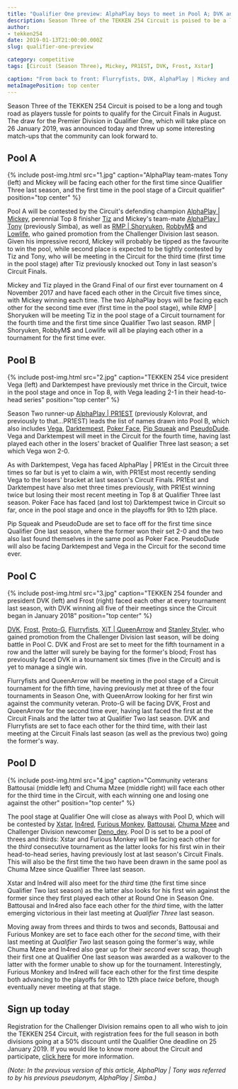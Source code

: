 ```yaml
---
title: "Qualifier One preview: AlphaPlay boys to meet in Pool A; DVK and Frost face off in Pool C"
description: Season Three of the TEKKEN 254 Circuit is poised to be a long and tough road as players tussle for points to qualify for the Circuit Finals in August.
author:
- tekken254
date: 2019-01-13T21:00:00.000Z
slug: qualifier-one-preview

category: competitive
tags: [Circuit (Season Three), Mickey, PR1EST, DVK, Frost, Xstar]

caption: "From back to front: Flurryfists, DVK, AlphaPlay | Mickey and In4red competing in the Season Two Finals at the Savanna Majors on 1 September 2018"
metaImagePosition: top center
---
```

Season Three of the TEKKEN 254 Circuit is poised to be a long and tough road as players tussle for points to qualify for the Circuit Finals in August. The draw for the Premier Division in Qualifier One, which will take place on 26 January 2019, was announced today and threw up some interesting match-ups that the community can look forward to.

<section>
    <h2 class="site-red uppercase">Pool A</h2>
    {% include post-img.html src="1.jpg" caption="AlphaPlay team-mates Tony (left) and Mickey will be facing each other for the first time since Qualifier Three last season, and the first time in the pool stage of a Circuit qualifier" position="top center" %}
    <p>Pool A will be contested by the Circuit's defending champion <a href="/circuit/tekken/profile.html?id=2907096" target="_blank">AlphaPlay | Mickey</a>, perennial Top 8 finisher <a href="/circuit/tekken/profile.html?id=4449622" target="_blank">Tiz</a> and Mickey's team-mate <a href="/circuit/tekken/profile.html?id=2685183" target="_blank">AlphaPlay | Tony</a> (previously Simba), as well as <a href="/circuit/tekken/profile.html?id=1677506" target="_blank">RMP | Shoryuken</a>, <a href="/circuit/tekken/profile.html?id=9894033" target="_blank">RobbyM$</a> and <a href="/circuit/tekken/profile.html?id=6265787" target="_blank">Lowlife</a>, who gained promotion from the Challenger Division last season. Given his impressive record, Mickey will probably be tipped as the favourite to win the pool, while second place is expected to be tightly contested by Tiz and Tony, who will be meeting in the Circuit for the third time (first time in the pool stage) after Tiz previously knocked out Tony in last season's Circuit Finals.</p>
    <p>Mickey and Tiz played in the Grand Final of our first ever tournament on 4 November 2017 and have faced each other in the Circuit five times since, with Mickey winning each time. The two AlphaPlay boys will be facing each other for the second time ever (first time in the pool stage), while RMP | Shoryuken will be meeting Tiz in the pool stage of a Circuit tournament for the fourth time and the first time since Qualifier Two last season. RMP | Shoryuken, RobbyM$ and Lowlife will all be playing each other in a tournament for the first time ever.</p>
</section>

<section>
    <h2 class="site-red uppercase">Pool B</h2>
    {% include post-img.html src="2.jpg" caption="TEKKEN 254 vice president Vega (left) and Darktempest have previously met thrice in the Circuit, twice in the pool stage and once in Top 8, with Vega leading 2-1 in their head-to-head series" position="top center" %}
    <p>Season Two runner-up <a href="/circuit/tekken/profile.html?id=8665351" target="_blank">AlphaPlay | PR1EST</a> (previously Kolovrat, and previously to that…PR1EST) leads the list of names drawn into Pool B, which also includes <a href="/circuit/tekken/profile.html?id=7167649" target="_blank">Vega</a>, <a href="/circuit/tekken/profile.html?id=0749083" target="_blank">Darktempest</a>, <a href="/circuit/tekken/profile.html?id=4291033" target="_blank">Poker Face</a>, <a href="/circuit/tekken/profile.html?id=5625849" target="_blank">Pip Squeak</a> and <a href="/circuit/tekken/profile.html?id=0051349" target="_blank">PseudoDude</a>. Vega and Darktempest will meet in the Circuit for the fourth time, having last played each other in the losers' bracket of Qualifier Three last season; a set which Vega won 2-0.</p>
    <p>As with Darktempest, Vega has faced AlphaPlay | PR1Est in the Circuit three times so far but is yet to claim a win, with PR1Est most recently sending Vega to the losers' bracket at last season's Circuit Finals. PR1Est and Darktempest have also met three times previously, with PR1Est winning twice but losing their most recent meeting in Top 8 at Qualifier Three last season. Poker Face has faced (and lost to) Darktempest twice in Circuit so far, once in the pool stage and once in the playoffs for 9th to 12th place.</p>
    <p>Pip Squeak and PseudoDude are set to face off for the first time since Qualifier One last season, where the former won their set 2-0 and the two also last found themselves in the same pool as Poker Face. PseudoDude will also be facing Darktempest and Vega in the Circuit for the second time ever.</p>
</section>

<section>
    <h2 class="site-red uppercase">Pool C</h2>
    {% include post-img.html src="3.jpg" caption="TEKKEN 254 founder and president DVK (left) and Frost (right) faced each other at every tournament last season, with DVK winning all five of their meetings since the Circuit began in January 2018" position="top center" %}
    <p><a href="/circuit/tekken/profile.html?id=4092983" target="_blank">DVK</a>, <a href="/circuit/tekken/profile.html?id=4644523" target="_blank">Frost</a>, <a href="/circuit/tekken/profile.html?id=2447761" target="_blank">Proto-G</a>, <a href="/circuit/tekken/profile.html?id=9970940" target="_blank">Flurryfists</a>, <a href="/circuit/tekken/profile.html?id=4455946" target="_blank">XiT | QueenArrow</a> and <a href="/circuit/tekken/profile.html?id=1998890" target="_blank">Stanley Styler</a>, who gained promotion from the Challenger Division last season, will be doing battle in Pool C. DVK and Frost are set to meet for the fifth tournament in a row and the latter will surely be baying for the former's blood; Frost has previously faced DVK in a tournament six times (five in the Circuit) and is yet to manage a single win.</p>
    <p>Flurryfists and QueenArrow will be meeting in the pool stage of a Circuit tournament for the fifth time, having previously met at three of the four tournaments in Season One, with QueenArrow looking for her first win against the community veteran. Proto-G will be facing DVK, Frost and QueenArrow for the second time ever, having last faced the first at the Circuit Finals and the latter two at Qualifier Two last season. DVK and Flurryfists are set to face each other for the third time, with their last meeting at the Circuit Finals last season (as well as the previous two) going the former's way.</p>
</section>

<section>
    <h2 class="site-red uppercase">Pool D</h2>
    {% include post-img.html src="4.jpg" caption="Community veterans Battousai (middle left) and Chuma Mzee (middle right) will face each other for the third time in the Circuit, with each winning one and losing one against the other" position="top center" %}
    <p>The pool stage at Qualifier One will close as always with Pool D, which will be contested by <a href="/circuit/tekken/profile.html?id=4183920" target="_blank">Xstar</a>, <a href="/circuit/tekken/profile.html?id=7900514" target="_blank">In4red</a>, <a href="/circuit/tekken/profile.html?id=3798058" target="_blank">Furious Monkey</a>, <a href="/circuit/tekken/profile.html?id=0145831" target="_blank">Battousai</a>, <a href="/circuit/tekken/profile.html?id=4241790" target="_blank">Chuma Mzee</a> and Challenger Division newcomer <a href="/circuit/tekken/profile.html?id=2782272" target="_blank">Deno_dev</a>. Pool D is set to be a pool of threes and thirds: Xstar and Furious Monkey will be facing each other for the <em>third</em> consecutive tournament as the latter looks for his first win in their head-to-head series, having previously lost at last season's Circuit Finals. This will also be the first time the two have been drawn in the same pool as Chuma Mzee since Qualifier Three last season.</p>
    <p>Xstar and In4red will also meet for the <em>third</em> time (the first time since Qualifier Two last season) as the latter also looks for his first win against the former since they first played each other at Round One in Season One. Battousai and In4red also face each other for the <em>third</em> time, with the latter emerging victorious in their last meeting at <em>Qualifier Three</em> last season.</p>
    <p>Moving away from threes and thirds to twos and seconds, Battousai and Furious Monkey are set to face each other for the <em>second</em> time, with their last meeting at <em>Qualifier Two</em> last season going the former's way, while Chuma Mzee and In4red also gear up for their <em>second</em> ever scrap, though their first one at Qualifier One last season was awarded as a walkover to the latter with the former unable to show up for the tournament. Interestingly, Furious Monkey and In4red will face each other for the first time despite both advancing to the playoffs for 9th to 12th place <em>twice</em> before, though eventually never meeting at that stage.</p>
</section>

<aside>
    <h2 class="site-red uppercase">Sign up today</h2>
    <p>Registration for the Challenger Division remains open to all who wish to join the TEKKEN 254 Circuit, with registration fees for the full season in both divisions going at a 50% discount until the Qualifier One deadline on 25 January 2019. If you would like to know more about the Circuit and participate, <a href="/circuit" target="_blank">click here</a> for more information.</p>
    <p><em>(Note: In the previous version of this article, AlphaPlay | Tony was referred to by his previous pseudonym, AlphaPlay | Simba.)</em></p>
</aside>